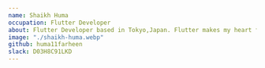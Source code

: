 ```yaml
---
name: Shaikh Huma
occupation: Flutter Developer
about: Flutter Developer based in Tokyo,Japan. Flutter makes my heart flutter 
image: "./shaikh-huma.webp"
github: huma11farheen
slack: D03H8C91LKD
---
```

